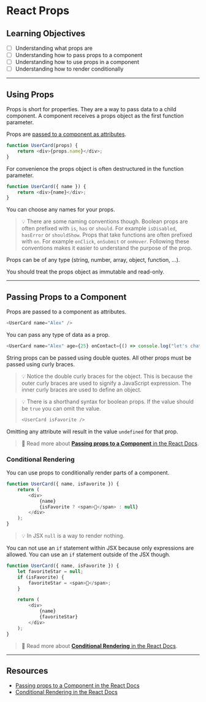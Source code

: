 # React Props

## Learning Objectives

-   [ ] Understanding what props are
-   [ ] Understanding how to pass props to a component
-   [ ] Understanding how to use props in a component
-   [ ] Understanding how to render conditionally

---

## Using Props

Props is short for properties. They are a way to pass data to a child component. A component receives a props object as the first function parameter.

Props are [passed to a component as attributes](#passing-props-to-a-component).

```js
function UserCard(props) {
	return <div>{props.name}</div>;
}
```

For convenience the props object is often destructured in the function parameter.

```js
function UserCard({ name }) {
	return <div>{name}</div>;
}
```

You can choose any names for your props.

> 💡 There are some naming conventions though. Boolean props are often prefixed with `is`, `has` or `should`. For example `isDisabled`, `hasError` or `shouldShow`. Props that take functions are often prefixed with `on`. For example `onClick`, `onSubmit` or `onHover`. Following these conventions makes it easier to understand the purpose of the prop.

Props can be of any type (string, number, array, object, function, ...).

You should treat the props object as immutable and read-only.

---

## Passing Props to a Component

Props are passed to a component as attributes.

```js
<UserCard name="Alex" />
```

You can pass any type of data as a prop.

```js
<UserCard name="Alex" age={25} onContact={() => console.log("let's chat!")} isFavorite={true} favoriteFoods={["Pasta", "Salad"]} contactDetails={{ email: "alex@neuefische.de", phone: "123456789" }} />
```

String props can be passed using double quotes. All other props must be passed using curly braces.

> 💡 Notice the double curly braces for the object. This is because the outer curly braces are used to signify a JavaScript expression. The inner curly braces are used to define an object.

> 💡 There is a shorthand syntax for boolean props. If the value should be `true` you can omit the value.
>
> ```js
> <UserCard isFavorite />
> ```

Omitting any attribute will result in the value `undefined` for that prop.

> 📙 Read more about [**Passing props to a Component**
> in the React Docs](https://react.dev/learn/passing-props-to-a-component).

### Conditional Rendering

You can use props to conditionally render parts of a component.

```js
function UserCard({ name, isFavorite }) {
	return (
		<div>
			{name}
			{isFavorite ? <span>🌟</span> : null}
		</div>
	);
}
```

> 💡 In JSX `null` is a way to render nothing.

You can not use an `if` statement within JSX because only expressions are allowed. You can use an `if` statement outside of the JSX though.

```js
function UserCard({ name, isFavorite }) {
	let favoriteStar = null;
	if (isFavorite) {
		favoriteStar = <span>🌟</span>;
	}

	return (
		<div>
			{name}
			{favoriteStar}
		</div>
	);
}
```

> 📙 Read more about [**Conditional Rendering**
> in the React Docs](https://react.dev/learn/conditional-rendering).

---

## Resources

-   [Passing props to a Component in the React Docs](https://react.dev/learn/passing-props-to-a-component)
-   [Conditional Rendering in the React Docs](https://react.dev/learn/conditional-rendering)
